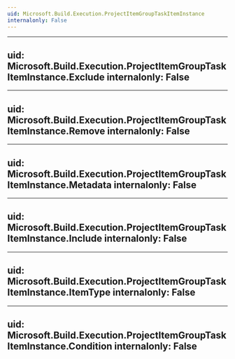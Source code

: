 ```yaml
---
uid: Microsoft.Build.Execution.ProjectItemGroupTaskItemInstance
internalonly: False
---
```


---
uid: Microsoft.Build.Execution.ProjectItemGroupTaskItemInstance.Exclude
internalonly: False
---

---
uid: Microsoft.Build.Execution.ProjectItemGroupTaskItemInstance.Remove
internalonly: False
---

---
uid: Microsoft.Build.Execution.ProjectItemGroupTaskItemInstance.Metadata
internalonly: False
---

---
uid: Microsoft.Build.Execution.ProjectItemGroupTaskItemInstance.Include
internalonly: False
---

---
uid: Microsoft.Build.Execution.ProjectItemGroupTaskItemInstance.ItemType
internalonly: False
---

---
uid: Microsoft.Build.Execution.ProjectItemGroupTaskItemInstance.Condition
internalonly: False
---
